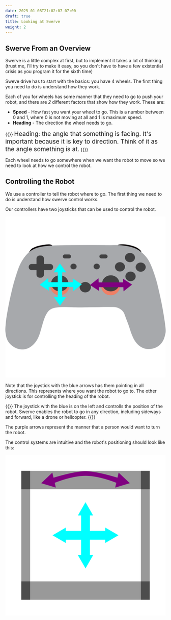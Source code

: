 ```yaml
---
date: 2025-01-08T21:02:07-07:00
draft: true
title: Looking at Swerve
weight: 2
---
```



## Swerve From an Overview

Swerve is a little complex at first, but to implement it takes a lot of thinking 
(trust me, I'll try to make it easy, so you don't have to have a few existential crisis as you program it for the sixth time)

Sweve drive has to start with the basics: you have 4 wheels. The first thing you need to do is understand how they work.

Each of you for wheels has some manner that they need to go to push your robot, and there are *2* different factors that show how they work. These are:

- **Speed** - How fast you want your wheel to go. This is a number between 0 and 1, where 0 is not moving at all and 1 is maximum speed.
- **Heading** - The direction the wheel needs to go.

{{<callout type="info">}}
<span style="font-size: 1.2rem;">Heading: the angle that something is facing. It's important because it is key to direction. Think of it as the angle something is at.</span>
{{</callout>}}

Each wheel needs to go somewhere when we want the robot to move so we need to look at how we control the robot.

## Controlling the Robot

We use a controller to tell the robot where to go. The first thing we need to do is understand how swerve control works. 

Our controllers have two joysticks that can be used to control the robot.

![Controller with arrows on image for examples](controllerEdited.png)

Note that the joystick with the blue arrows has them pointing in all directions. This represents where you want the robot to go to.
The other joystick is for controlling the heading of the robot.

{{<callout type="info">}}
The joystick with the blue is on the left and controlls the position of the robot. Swerve enables the robot to go in any direction, 
including sideways and forward, like a drone or helicopter.
{{</callout>}}

The purple arrows represent the manner that a person would want to turn the robot.

The control systems are intuitive and the robot's positioning should look like this:

![Robot with alignment of controls from previous image](robotControlDirections.png)


